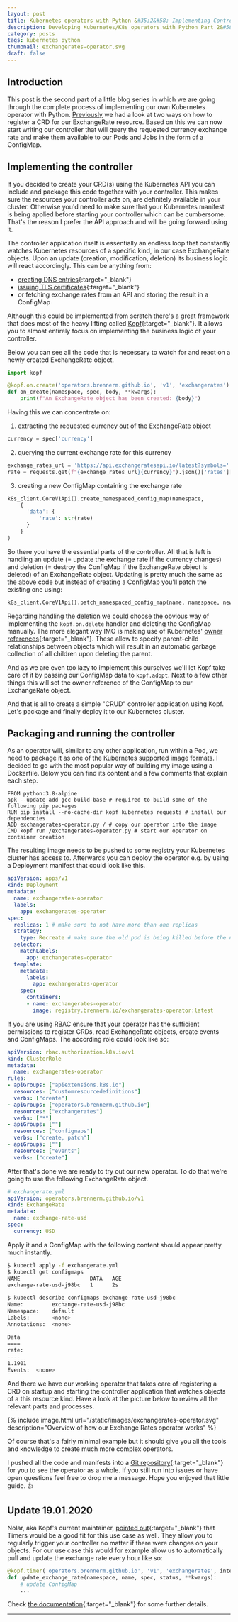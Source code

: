 ```yaml
---
layout: post
title: Kubernetes operators with Python &#35;2&#58; Implementing Controller
description: Developing Kubernetes/K8s operators with Python Part 2&#58; Implementing the controller using Kopf
category: posts
tags: kubernetes python
thumbnail: exchangerates-operator.svg 
draft: false
---
```

## Introduction

This post is the second part of a little blog series in which we are going through the complete process of implementing our own Kubernetes operator with Python. [Previously](/posts/k8s-operators-with-python-part-1.html) we had a look at two ways on how to register a CRD for our ExchangeRate resource. Based on this we can now start writing our controller that will query the requested currency exchange rate and make them available to our Pods and Jobs in the form of a ConfigMap.

## Implementing the controller

If you decided to create your CRD(s) using the Kubernetes API you can include and package this code together with your controller. This makes sure the resources your controller acts on, are definitely available in your cluster. Otherwise you'd need to make sure that your Kubernetes manifest is being applied before starting your controller which can be cumbersome. That's the reason I prefer the API approach and will be going forward using it.

The controller application itself is essentially an endless loop that constantly watches Kubernetes resources of a specific kind, in our case ExchangeRate objects. Upon an update (creation, modification, deletion) its business logic will react accordingly. This can be anything from:

- [creating DNS entries](https://github.com/kubernetes-sigs/external-dns){:target="_blank"}
- [issuing TLS certificates](https://github.com/jetstack/cert-manager){:target="_blank"}
- or fetching exchange rates from an API and storing the result in a ConfigMap

Although this could be implemented from scratch there's a great framework that does most of the heavy lifting called [Kopf](https://kopf.readthedocs.io/en/latest/){:target="_blank"}. It allows you to almost entirely focus on implementing the business logic of your controller.

Below you can see all the code that is necessary to watch for and react on a newly created ExchangeRate object.

```python
import kopf

@kopf.on.create('operators.brennerm.github.io', 'v1', 'exchangerates')
def on_create(namespace, spec, body, **kwargs):
    print(f"An ExchangeRate object has been created: {body}")
```

Having this we can concentrate on:

1. extracting the requested currency out of the ExchangeRate object
```python
currency = spec['currency']
```

2. querying the current exchange rate for this currency
```python
exchange_rates_url = 'https://api.exchangeratesapi.io/latest?symbols='
rate = requests.get(f"{exchange_rates_url}{currency}").json()['rates'][currency]
```

3. creating a new ConfigMap containing the exchange rate
```python
k8s_client.CoreV1Api().create_namespaced_config_map(namespace, 
    {
      'data': {
          'rate': str(rate)
      }
    }
)
```

So there you have the essential parts of the controller. All that is left is handling an update (= update the exchange rate if the currency changes) and deletion (= destroy the ConfigMap if the ExchangeRate object is deleted) of an ExchangeRate object. Updating is pretty much the same as the above code but instead of creating a ConfigMap you'll patch the existing one using:

```python
k8s_client.CoreV1Api().patch_namespaced_config_map(name, namespace, new_data)
```

Regarding handling the deletion we could choose the obvious way of implementing the `kopf.on.delete` handler and deleting the ConfigMap manually. The more elegant way IMO is making use of Kubernetes' [owner references](https://kubernetes.io/docs/concepts/workloads/controllers/garbage-collection/){:target="_blank"}. These allow to specify parent-child relationships between objects which will result in an automatic garbage collection of all children upon deleting the parent.

And as we are even too lazy to implement this ourselves we'll let Kopf take care of it by passing our ConfigMap data to `kopf.adopt`. Next to a few other things this will set the owner reference of the ConfigMap to our ExchangeRate object.

And that is all to create a simple "CRUD" controller application using Kopf. Let's package and finally deploy it to our Kubernetes cluster.

## Packaging and running the controller

As an operator will, similar to any other application, run within a Pod, we need to package it as one of the Kubernetes supported image formats. I decided to go with the most popular way of building my image using a Dockerfile. Below you can find its content and a few comments that explain each step.

```
FROM python:3.8-alpine
apk --update add gcc build-base # required to build some of the following pip packages
RUN pip install --no-cache-dir kopf kubernetes requests # install our dependencies
ADD exchangerates-operator.py / # copy our operator into the image
CMD kopf run /exchangerates-operator.py # start our operator on container creation
```

The resulting image needs to be pushed to some registry your Kubernetes cluster has access to. Afterwards you can deploy the operator e.g. by using a Deployment manifest that could look like this.

```yaml
apiVersion: apps/v1
kind: Deployment
metadata:
  name: exchangerates-operator
  labels:
    app: exchangerates-operator
spec:
  replicas: 1 # make sure to not have more than one replicas
  strategy:
    type: Recreate # make sure the old pod is being killed before the new pod is being created
  selector:
    matchLabels:
      app: exchangerates-operator
  template:
    metadata:
      labels:
        app: exchangerates-operator
    spec:
      containers:
      - name: exchangerates-operator
        image: registry.brennerm.io/exchangerates-operator:latest
```

If you are using RBAC ensure that your operator has the sufficient permissions to register CRDs, read ExchangeRate objects, create events and ConfigMaps. The according role could look like so:

```yaml
apiVersion: rbac.authorization.k8s.io/v1
kind: ClusterRole
metadata:
  name: exchangerates-operator
rules:
- apiGroups: ["apiextensions.k8s.io"]
  resources: ["customresourcedefinitions"]
  verbs: ["create"]
- apiGroups: ["operators.brennerm.github.io"]
  resources: ["exchangerates"]
  verbs: ["*"]
- apiGroups: [""]
  resources: ["configmaps"]
  verbs: ["create, patch"]
- apiGroups: [""]
  resources: ["events"]
  verbs: ["create"]
```

After that's done we are ready to try out our new operator. To do that we're going to use the following ExchangeRate object.

```yaml
# exchangerate.yml
apiVersion: operators.brennerm.github.io/v1
kind: ExchangeRate
metadata:
  name: exchange-rate-usd
spec:
  currency: USD
```

Apply it and a ConfigMap with the following content should appear pretty much instantly.

```bash
$ kubectl apply -f exchangerate.yml
$ kubectl get configmaps
NAME                      DATA   AGE
exchange-rate-usd-j98bc   1      2s

$ kubectl describe configmaps exchange-rate-usd-j98bc
Name:         exchange-rate-usd-j98bc
Namespace:    default
Labels:       <none>
Annotations:  <none>

Data
====
rate:
----
1.1901
Events:  <none>
```

And there we have our working operator that takes care of registering a CRD on startup and starting the controller application that watches objects of a this resource kind. Have a look at the picture below to review all the relevant parts and processes.

{% include image.html url="/static/images/exchangerates-operator.svg" description="Overview of how our Exchange Rates operator works" %}

Of course that's a fairly minimal example but it should give you all the tools and knowledge to create much more complex operators.

I pushed all the code and manifests into a [Git repository](https://github.com/brennerm/exchangerates-operator){:target="_blank"} for you to see the operator as a whole. If you still run into issues or have open questions feel free to drop me a message. Hope you enjoyed that little guide. 👍

## Update 19.01.2020
Nolar, aka Kopf's current maintainer, [pointed out](https://twitter.com/nolar/status/1351289223979143174?s=20){:target="_blank"} that Timers would be a good fit for this use case as well. They allow you to regularly trigger your controller no matter if there were changes on your objects. For our use case this would for example allow us to automatically pull and update the exchange rate every hour like so:

```python
@kopf.timer('operators.brennerm.github.io', 'v1', 'exchangerates', interval=3600.0)
def update_exchange_rate(namespace, name, spec, status, **kwargs):
    # update ConfigMap
    ...
```

Check [the documentation](https://kopf.readthedocs.io/en/stable/timers/){:target="_blank"} for some further details.

---
